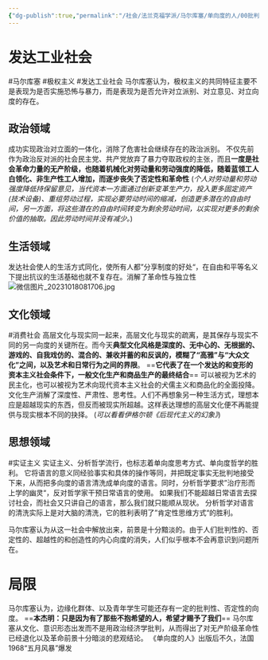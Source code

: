 ```yaml
---
{"dg-publish":true,"permalink":"/社会/法兰克福学派/马尔库塞/单向度的人/00批判的停顿/","dgPassFrontmatter":true}
---
```



# 发达工业社会
#马尔库塞 #极权主义 #发达工业社会
马尔库塞认为，极权主义的共同特征主要不是表现为是否实施恐怖与暴力，而是表现为是否允许对立派别、对立意见、对立向度的存在。
## 政治领域
成功实现政治对立面的一体化，消除了危害社会继续存在的政治派别。
不仅先前作为政治反对派的社会民主党、共产党放弃了暴力夺取政权的主张，而且**一度是社会革命力量的无产阶级，也随着机械化对劳动量和劳动强度的降低，随着蓝领工人白领化、非生产性工人增加，而逐步丧失了否定性和革命性**
(*个人对劳动量和劳动强度降低持保留意见，当代资本一方面通过创新变革生产力，投入更多固定资产(技术设备)、重组劳动过程，实现必要劳动时间的缩减，创造更多潜在的自由时间，另一方面，将这些潜在的自由时间转变为剩余劳动时间，以实现对更多的剩余价值的抽取。因此劳动时间并没有减少。*)
## 生活领域
发达社会使人的生活方式同化，使所有人都”分享制度的好处“，在自由和平等名义下提出抗议的生活基础也就不复存在。消解了革命性与独立性
![微信图片_20231018081706.jpg](/img/user/%E5%BE%AE%E4%BF%A1%E5%9B%BE%E7%89%87_20231018081706.jpg)
## 文化领域
#消费社会
高层文化与现实同一起来，高层文化与现实的疏离，是其保存与现实不同的另一向度的关键所在。而今天**典型文化风格是深度的、无中心的、无根据的、游戏的、自我戏仿的、混合的、兼收并蓄的和反讽的，模糊了“高雅”与“大众文化”之间，以及艺术和日常行为之间的界限**。
==**它代表了在一个发达的和变形的资本主义社会条件下，一般文化生产和商品生产的最终结合**==
可以被视为艺术的民主化，也可以被视为艺术向现代资本主义社会的犬儒主义和商品化的全面投降。
文化生产消解了深度性、严肃性、思考性。人们不再想象另一种生活方式，理想本应是超越现实的东西，但反而被现实所超越。这样表达理想的高层文化便不再能提供与现实根本不同的抉择。
(*可以看看伊格尔顿《后现代主义的幻象》*)
## 思想领域
#实证主义
实证主义、分析哲学流行，也标志着单向度思考方式、单向度哲学的胜利。
它将语言的意义同经验事实和具体的操作等同，并把既定事实无批判地接受下来，从而把多向度的语言清洗成单向度的语言。同时，分析哲学要求”治疗形而上学的幽灵“，反对哲学家干预日常语言的使用。
如果我们不能超越日常语言去探讨社会，而社会又只讲自己的语言，那么我们就只能顺从现状。
分析哲学对语言的清洗实际上是对大脑的清洗，它的胜利表明了”肯定性思维方式“的胜利。

马尔库塞认为从这一社会中解放出来，前景是十分黯淡的。由于人们批判性的、否定性的、超越性的和创造性的内心向度的消失，人们似乎根本不会再意识到问题所在。
# 局限
马尔库塞认为，边缘化群体、以及青年学生可能还存有一定的批判性、否定性的向度。
==**本杰明：只是因为有了那些不抱希望的人，希望才赐予了我们**==
马尔库塞从文化、意识形态出发而不是用政治经济学批判，从而得出了对无产阶级革命性已经退化以及革命前景十分暗淡的悲观结论。
《单向度的人》出版后不久，法国1968“五月风暴”爆发